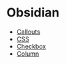 # Obsidian

- [Callouts](obsidian/Obsidian-Callouts.md)
- [CSS](obsidian/Obsidian-CSS.md)
- [Checkbox](obsidian/Obsidian-Checkbox´s.md) 
- [Column](obsidian/Obsidian-Column.md)
